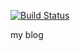 [![Build Status](https://travis-ci.org/1dot75cm/1dot75cm.github.io.svg?branch=content)](https://travis-ci.org/1dot75cm/1dot75cm.github.io)

my blog

